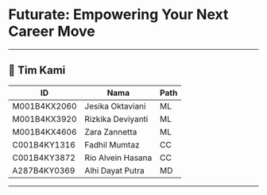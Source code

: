 # Futurate: Empowering Your Next Career Move

---

## 👥 Tim Kami

| ID             | Nama                  | Path   |
|-----------------|-----------------------|--------|
| M001B4KX2060   | Jesika Oktaviani      | ML     |
| M001B4KX3920   | Rizkika Deviyanti     | ML     |
| M001B4KX4606   | Zara Zannetta         | ML     |
| C001B4KY1316   | Fadhil Mumtaz         | CC     |
| C001B4KY3872   | Rio Alvein Hasana     | CC     |
| A287B4KY0369   | Alhi Dayat Putra      | MD     |

---
